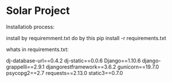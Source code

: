 Solar Project
=============================

Installatiob process:

install by requiremment.txt do by this pip install -r requirements.txt

whats in requirements.txt:

dj-database-url==0.4.2
dj-static==0.0.6
Django==1.10.6
django-grappelli==2.9.1
djangorestframework==3.6.2
gunicorn==19.7.0
psycopg2==2.7
requests==2.13.0
static3==0.7.0



